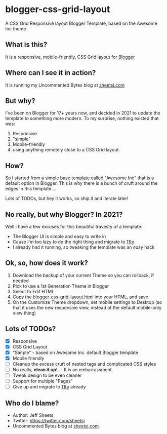# blogger-css-grid-layout
A CSS Grid Responsive layout Blogger Template, based on the Awesome Inc theme

## What is this?
It is a responsive, mobile-friendly, CSS Grid layout for [Blogger](blogger.com)

## Where can I see it in action?
It is running my Uncommented Bytes blog at [sheetsj.com](https://www.sheetsj.com)

## But why?
I've been on Blogger for 17+ years now, and decided in 2021 to update the template to something more modern. To my surprise, nothing existed that was:

1. Responsive
1. "simple"
1. Mobile-friendly
1. using anything remotely close to a CSS Grid layout.

## How?
So I started from a simple base template called "Awesome Inc" that is a default option in Blogger. This is why there is a bunch of cruft around the edges in this template....

Lots of TODOs, but hey it works, so ship it and iterate later!

## No really, but why Blogger? In 2021?
Well I have a few excuses for this beautiful travesty of a template:

- The Blogger UI is simple and easy to write in
- Cause I'm too lazy to do the right thing and migrate to [11ty](https://www.11ty.dev/)
- I already had it running, so tweaking the template was an _easy_ hack

## Ok, so, how does it work?
1. Download the backup of your current Theme so you can rollback, if needed
1. Pick to use a 1st Generation Theme in Blogger
1. Select to Edit HTML
1. Copy the [blogger-css-grid-layout.html](blogger-css-grid-layout.html) into your HTML, and save
1. On the Customize Theme dropdown, set mobile settings to Desktop (so that it uses the new responsive view, instead of the default mobile-only view thing)

## Lots of TODOs?
- [x] Responsive
- [x] CSS Grid Layout
- [x] "Simple" - based on Awesome Inc. default Blogger template
- [x] Mobile friendly
- [ ] Cleanup the excess cruft of nested tags and complicated CSS styles
- [ ] No really, **clean it up**! -- It is an embarrassment
- [ ] Tweak design to be even cleaner
- [ ] Support for multiple "Pages"
- [ ] Give up and migrate to [11ty](https://www.11ty.dev/) already

## Who do I blame?
- Author: Jeff Sheets
- Twitter: https://twitter.com/sheetsj
- Uncommented Bytes blog at [sheetsj.com](https://www.sheetsj.com)
